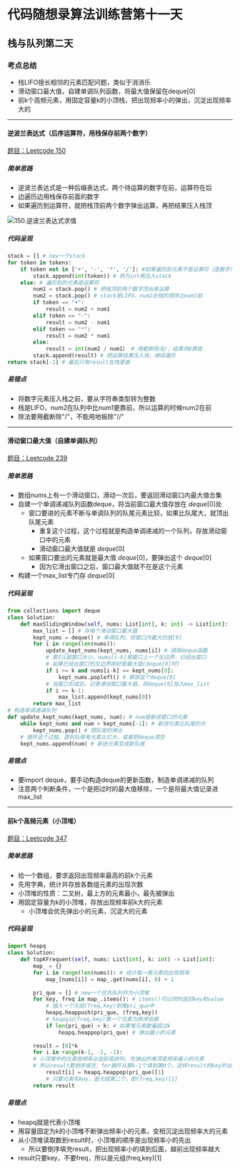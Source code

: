 # 代码随想录算法训练营第十一天

## 栈与队列第二天

### 考点总结

- 栈LIFO擅长相邻的元素匹配问题，类似于消消乐
- 滑动窗口最大值，自建单调队列函数，将最大值保留在deque[0]
- 前k个高频元素，用固定容量k的小顶栈，把出现频率小的弹出，沉淀出现频率大的

---

#### 逆波兰表达式（后序运算符，用栈保存前两个数字）

[题目：Leetcode 150](https://leetcode.com/problems/evaluate-reverse-polish-notation)

##### 简单思路

- 逆波兰表达式是一种后缀表达式，两个待运算的数字在前，运算符在后
- 边遍历边用栈保存前面的数字
- 如果遍历到运算符，就把栈顶前两个数字弹出运算，再把结果压入栈顶

![150.逆波兰表达式求值](https://camo.githubusercontent.com/9f7f3d3cc8df9823f36cb8566502a3c263476e49ca6b87bea9a3503d2c928eaa/68747470733a2f2f636f64652d7468696e6b696e672e63646e2e626365626f732e636f6d2f676966732f3135302e2545392538302538362545362542332541322545352538352542302545382541312541382545382542452542452545352542432538462545362542312538322545352538302542432e676966)

##### 代码呈现

```python
stack = [] # new一个stack
for token in tokens:
    if token not in ['+', '-', '*', '/']: #如果遍历到元素不是运算符（是数字）
        stack.append(int(token)) # 转为int再压入stack
    else: # 遍历到的元素是运算符
        num1 = stack.pop() # 把栈顶前两个数字顶出来运算
        num2 = stack.pop() # stack是LIFO，num2在栈的顺序比num1前
        if token == "+": 
            result = num2 + num1
        elif token == "-":
            result = num2 - num1
        elif token == "*":
            result = num2 * num1
        else:
            result = int(num2 / num1） # 用截断除法/，结果向0靠拢
        stack.append(result) # 把运算结果压入栈，继续遍历
return stack[-1] # 最后只有result在栈里面
```

##### 易错点

- 将数字元素压入栈之前，要从字符串类型转为整数
- 栈是LIFO，num2在队列中比num1更靠前，所以运算的时候num2在前
- 除法要用截断除"/"，不能用地板除"//"

---

#### 滑动窗口最大值（自建单调队列）

[题目：Leetcode 239](https://leetcode.com/problems/sliding-window-maximum)

##### 简单思路

- 数组nums上有一个滑动窗口，滑动一次后，要返回滑动窗口内最大值合集
- 自建一个单调递减队列函数deque，将当前窗口最大值存放在 $deque[0]$处
  - 窗口要进的元素不断与单调队列的队尾元素比较，如果比队尾大，就顶出队尾元素
    - 重复这个过程，这个过程就是构造单调递减的一个队列，存放滑动窗口中的元素
    - 滑动窗口最大值就是 $deque[0]$
  - 如果窗口要出的元素就是最大值 $deque[0]$，要弹出这个 $deque[0]$
    - 因为它滑出窗口之后，窗口最大值就不在是这个元素
- 构建一个max_list专门存 $deque[0]$

##### 代码呈现

```python
from collections import deque
class Solution:
    def maxSlidingWindow(self, nums: List[int], k: int) -> List[int]:
        max_list = [] # 存每个滑动窗口最大值
        kept_nums = deque() # 单调队列，将窗口内最大的放[0]
        for i in range(len(nums)):
            update_kept_nums(kept_nums, nums[i]) # 调用deque函数
            # 索引i超窗口大小，nums[i-k]是窗口上一个左边界，已经出窗口
            # 如果已经出窗口的左边界刚好是最大值(deque[0]时)
            if i >= k and nums[i-k] == kept_nums[0]: 
                kept_nums.popleft() # 移除这个deque[0]
            # 当窗口形成后，记录滑动窗口最大值，将deque[0]加入max_list
            if i >= k-1:
                max_list.append(kept_nums[0])
        return max_list
# 构造单调递减队列
def update_kept_nums(kept_nums, num): # num是新进窗口的元素
    while kept_nums and num > kept_nums[-1]: # 新进元素比队尾的大
        kept_nums.pop() # 把队尾的弹出
    # 循环这个过程，直到队尾有元素比它大，或者把deque清空
    kept_nums.append(num) # 新进元素变成新队尾
```

##### 易错点

- 要import deque，要手动构造deque的更新函数，制造单调递减的队列
- 注意两个判断条件，一个是把过时的最大值移除，一个是将最大值记录进max_list

---

#### 前k个高频元素（小顶堆）

[题目：Leetcode 347](https://leetcode.com/problems/top-k-frequent-elements)

##### 简单思路

- 给一个数组，要求返回出现频率最高的前k个元素
- 先用字典，统计并存放各数组元素的出现次数
- 小顶堆的性质：二叉树，最上方的元素最小，最先被弹出
- 用固定容量为k的小顶堆，存放出现频率前k大的元素
  - 小顶堆会优先弹出小的元素，沉淀大的元素

##### 代码呈现

```python
import heapq
class Solution:
    def topKFrequent(self, nums: List[int], k: int) -> List[int]:
        map_ = {}
        for i in range(len(nums)): # 统计每一类元素的出现频率
            map_[nums[i]] = map_.get(nums[i], 0) + 1
            
        pri_que = [] # new一个优先队列作为小顶堆
        for key, freq in map_.items(): # items()可以同时返回key和value
            # 插入一个元组(freq,key)到堆pri_que中
            heapq.heappush(pri_que, (freq,key)) 
            # heapq以(freq,key)第一个元素为排序依据
            if len(pri_que) > k: # 如果堆元素数量超过k
                heapq.heappop(pri_que) # 弹出最小的元素
                
        result = [0]*k
        for i in range(k-1, -1, -1): 
        # 小顶堆中的元素按频率从低到高排列，先弹出的堆顶是频率最小的元素
        # 所以result要倒序填充，for循环从第k-1个填到第0个，这样result的key的出现频率就是从大到小了
            result[i] = heapq.heappop(pri_que)[1]
            # 只要元素名key，是元组第二个，即(freq,key)[1]
        return result
```

##### 易错点

- heapq就是代表小顶堆
- 用容量固定为k的小顶堆不断弹出频率小的元素，变相沉淀出现频率大的元素
- 从小顶堆读取数到result时，小顶堆的顺序是出现频率小的先出
  - 所以要倒序填充result，把出现频率小的填到后面，越前出现频率越大
- result只要key，不要freq，所以是元组(freq,key)[1]
